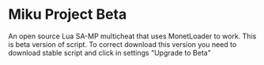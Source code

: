 # Miku Project Beta
An open source Lua SA-MP multicheat that uses MonetLoader to work.
This is beta version of script. To correct download this version you need to download stable script and click in settings "Upgrade to Beta"

